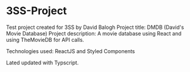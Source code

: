 # 3SS-Project


Test project created for 3SS by David Balogh
Project title: DMDB (David's Movie Database)
Project description: A movie database using React and using TheMovieDB for API calls.

Technologies used: ReactJS and Styled Components

Lated updated with Typscript.

